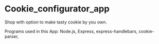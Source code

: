 # Cookie_configurator_app

Shop with option to make tasty cookie by you own.

Programs used in this App:
Node.js,
Express,
express-handlebars,
cookie-parser,




